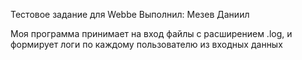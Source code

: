 Тестовое задание для Webbe
Выполнил: Мезев Даниил

Моя программа принимает на вход файлы с расширением .log, и формирует логи по каждому пользователю из входных данных
